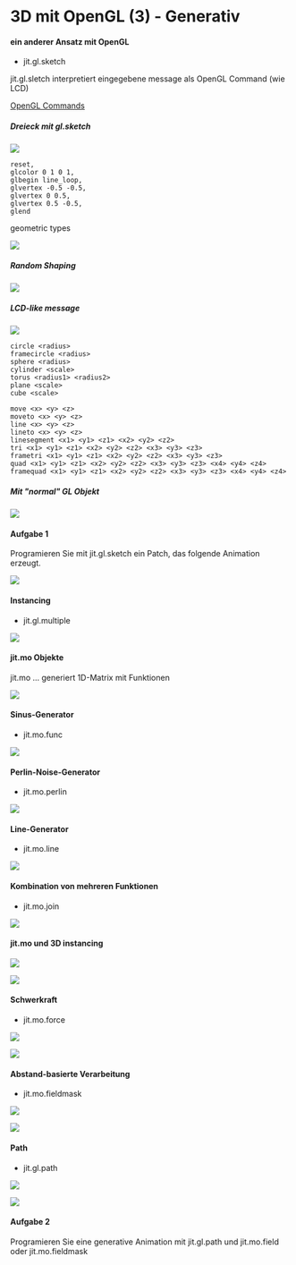# 3D mit OpenGL (3) - Generativ


#### ein anderer Ansatz mit OpenGL

- jit.gl.sketch

jit.gl.sletch interpretiert eingegebene message als OpenGL Command (wie LCD)

[OpenGL Commands](https://www.glprogramming.com/red/)

##### Dreieck mit gl.sketch
![](K6/1.png)

```
reset,
glcolor 0 1 0 1,
glbegin line_loop,
glvertex -0.5 -0.5,
glvertex 0 0.5,
glvertex 0.5 -0.5,
glend
```

geometric types

![](K6/geometric_types.png)

##### Random Shaping

 ![](K6/2.png)

##### LCD-like message

 ![](K6/3.png)

```
circle <radius>
framecircle <radius>
sphere <radius>
cylinder <scale>
torus <radius1> <radius2>
plane <scale>
cube <scale>
```

```
move <x> <y> <z>
moveto <x> <y> <z>
line <x> <y> <z>
lineto <x> <y> <z>
linesegment <x1> <y1> <z1> <x2> <y2> <z2>
tri <x1> <y1> <z1> <x2> <y2> <z2> <x3> <y3> <z3>
frametri <x1> <y1> <z1> <x2> <y2> <z2> <x3> <y3> <z3>
quad <x1> <y1> <z1> <x2> <y2> <z2> <x3> <y3> <z3> <x4> <y4> <z4>
framequad <x1> <y1> <z1> <x2> <y2> <z2> <x3> <y3> <z3> <x4> <y4> <z4>
```

##### Mit "normal" GL Objekt

 ![](K6/3_mix.png)
 
#### Aufgabe 1

Programieren Sie mit jit.gl.sketch ein Patch, das folgende Animation erzeugt.
   
![](K6/aufgabe.gif)


#### Instancing

- jit.gl.multiple

![](K6/4.png)


#### jit.mo Objekte

jit.mo ... generiert 1D-Matrix mit Funktionen

![](K6/6.png)

#### Sinus-Generator

- jit.mo.func

![](K6/7.png)


#### Perlin-Noise-Generator

- jit.mo.perlin

![](K6/8.png)


#### Line-Generator

- jit.mo.line

![](K6/9.png)


#### Kombination von mehreren Funktionen

- jit.mo.join

![](K6/10.png)


#### jit.mo und 3D instancing

![](K6/11_win.png)

![](K6/11.png)


#### Schwerkraft

- jit.mo.force

![](K6/12_win.png)


![](K6/12.png)

#### Abstand-basierte Verarbeitung

- jit.mo.fieldmask

![](K6/13_win.png)


![](K6/13.png)

#### Path

- jit.gl.path


![](K6/14_win.png)


![](K6/14.png)

#### Aufgabe 2

Programieren Sie eine generative Animation mit jit.gl.path und jit.mo.field oder jit.mo.fieldmask
